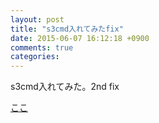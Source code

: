 ```yaml
---
layout: post
title: "s3cmd入れてみたfix"
date: 2015-06-07 16:12:18 +0900
comments: true
categories:
---
```


s3cmd入れてみた。2nd fix

[ここ](http://www.ryanjones.io/blog/2013/05/13/hosting-octopress-with-amazon-s3-and-cloudfront/)
